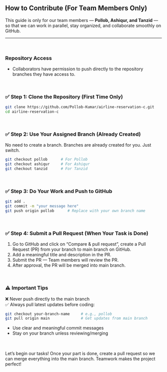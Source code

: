 ## How to Contribute (For Team Members Only)

This guide is only for our team members — **Pollob, Ashiqur, and Tanzid** — so that we can work in parallel, stay organized, and collaborate smoothly on GitHub.

---
<br>

### Repository Access

- Collaborators have permission to push directly to the repository branches they have access to.
<br>

### ✅ Step 1: Clone the Repository (First Time Only)

```bash
git clone https://github.com/Pollob-Kumar/airline-reservation-c.git
cd airline-reservation-c
```
<br>

### ✅ Step 2: Use Your Assigned Branch (Already Created)
No need to create a branch. Branches are already created for you. Just switch.

```bash
git checkout pollob      # For Pollob
git checkout ashiqur     # For Ashiqur
git checkout tanzid      # For Tanzid
```
<br>

### ✅ Step 3: Do Your Work and Push to GitHub

```bash
git add .
git commit -m "your message here"
git push origin pollob      # Replace with your own branch name
```
<br>
<!-- Pollob kumar -->

### ✅ Step 4: Submit a Pull Request (When Your Task is Done)

1. Go to GitHub and click on “Compare & pull request”, create a Pull Request (PR) from your branch to main branch on GitHub.
2. Add a meaningful title and description in the PR.
3. Submit the PR — Team members will review the PR.
4. After approval, the PR will be merged into main branch.

<br>

### ⚠️ Important Tips

❌ Never push directly to the main branch <br>
✅ Always pull latest updates before coding:

```bash
git checkout your-branch-name     # e.g., pollob
git pull origin main              # Get updates from main branch
```

- Use clear and meaningful commit messages <br>
- Stay on your branch unless reviewing/merging <br> <br> <br>



Let’s begin our tasks! Once your part is done, create a pull request so we can merge everything into the main branch.
Teamwork makes the project perfect!
